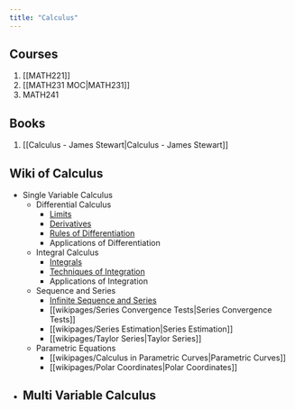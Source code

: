 ```yaml
---
title: "Calculus"
---
```


## Courses
1. [[MATH221]]
2. [[MATH231 MOC|MATH231]]
3. MATH241

## Books
1. [[Calculus - James Stewart|Calculus - James Stewart]]

## Wiki of Calculus
- Single Variable Calculus
	- Differential Calculus
		- [Limits](wikipages/Limits.md)
		- [Derivatives](wikipages/Derivatives.md)
		- [Rules of Differentiation](wikipages/Rules%20of%20Differentiation.md)
		- Applications of Differentiation
	- Integral Calculus
		- [Integrals](wikipages/Integrals.md)
		- [Techniques of Integration](wikipages/Techniques%20of%20Integration.md)
		- Applications of Integration
	- Sequence and Series
		- [Infinite Sequence and Series](wikipages/Infinite%20Sequence%20and%20Series.md)
		- [[wikipages/Series Convergence Tests|Series Convergence Tests]]
		- [[wikipages/Series Estimation|Series Estimation]]
		- [[wikipages/Taylor Series|Taylor Series]]
	- Parametric Equations
		- [[wikipages/Calculus in Parametric Curves|Parametric Curves]]
		- [[wikipages/Polar Coordinates|Polar Coordinates]]
- Multi Variable Calculus
	- 
